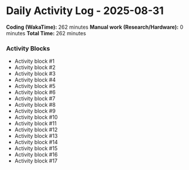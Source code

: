 # Daily Activity Log - 2025-08-31

**Coding (WakaTime):** 262 minutes
**Manual work (Research/Hardware):** 0 minutes
**Total Time:** 262 minutes

### Activity Blocks
- Activity block #1
- Activity block #2
- Activity block #3
- Activity block #4
- Activity block #5
- Activity block #6
- Activity block #7
- Activity block #8
- Activity block #9
- Activity block #10
- Activity block #11
- Activity block #12
- Activity block #13
- Activity block #14
- Activity block #15
- Activity block #16
- Activity block #17
